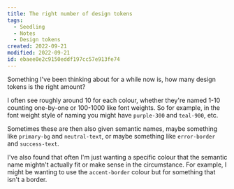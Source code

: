 ```yaml
---
title: The right number of design tokens
tags:
  - Seedling
  - Notes
  - Design tokens
created: 2022-09-21
modified: 2022-09-21
id: ebaee0e2c9150eddf197cc57e913fe74
---
```


Something I've been thinking about for a while now is, how many design tokens is the right amount?

I often see roughly around 10 for each colour, whether they're named 1-10 counting one-by-one or 100-1000 like font weights. So for example, in the font weight style of naming you might have `purple-300` and `teal-900`, etc.

Sometimes these are then also given semantic names, maybe something like `primary-bg` and `neutral-text`, or maybe something like `error-border` and `success-text`.

I've also found that often I'm just wanting a specific colour that the semantic name mightn't actually fit or make sense in the circumstance. For example, I might be wanting to use the `accent-border` colour but for something that isn't a border.
